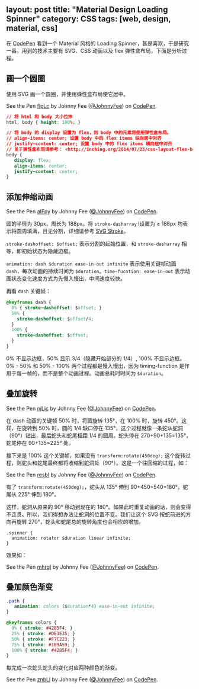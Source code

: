 layout: post
title: "Material Design Loading Spinner"
category: CSS
tags: [web, design, material, css]
---

在 [CodePen](http://codepen.io/) 看到一个 Material 风格的 Loading Spinner，甚是喜欢，于是研究一番。用到的技术主要有 SVG、CSS 动画以及 flex 弹性盒布局，下面是分析过程。

## 画一个圆圈

使用 SVG 画一个圆圈，并使用弹性盒布局使它居中。

<!--more-->

<p data-height="268" data-theme-id="0" data-slug-hash="flpLc" data-default-tab="result" class='codepen'>See the Pen <a href='http://codepen.io/JohnnyFee/pen/flpLc/'>flpLc</a> by Johnny Fee (<a href='http://codepen.io/JohnnyFee'>@JohnnyFee</a>) on <a href='http://codepen.io'>CodePen</a>.</p>


```css
// 将 html 和 body 大小拉抻
html, body { height: 100%; }

// 将 body 的 display 设置为 flex，则 body 中的元素将使用弹性盒布局。
// align-items: center; 设置 body 中的 flex items 纵向居中对齐
// justify-content: center; 设置 body 中的 flex items 横向居中对齐
// 关于弹性盒布局请参考： <http://inching.org/2014/07/23/css-layout-flex-box/>
body {
   display: flex;
   align-items: center;
   justify-content: center;
}
```

## 添加伸缩动画

<p data-height="268" data-theme-id="0" data-slug-hash="aIFpy" data-default-tab="result" class='codepen'>See the Pen <a href='http://codepen.io/JohnnyFee/pen/aIFpy/'>aIFpy</a> by Johnny Fee (<a href='http://codepen.io/JohnnyFee'>@JohnnyFee</a>) on <a href='http://codepen.io'>CodePen</a>.</p>

圆的半径为 30px，周长为 188px。将 `stroke-dasharray` I设置为 ≥ 188px 均表示将圆周填满，且无分割，详细请参考 [SVG Stroke](http://inching.org/2014/08/23/svg-stroke/)。

`stroke-dashoffset: $offset;` 表示分割的起始位置，和 `stroke-dasharray` 相等，即初始状态为隐藏边框。

`animation: dash $duration ease-in-out infinite` 表示使用关键帧动画 `dash`，每次动画的持续时间为 `$duration`。`time-fucntion: ease-in-out` 表示动画状态变化速度方式为先慢入慢出，中间速度较快。

再看 `dash` 关键帧：

```css
@keyframes dash {
  0% { stroke-dashoffset: $offset; }
  50% {
    stroke-dashoffset: $offset/4;
  }
  100% {
    stroke-dashoffset: $offset;
  }
}
```

0% 不显示边框，50% 显示 3/4（隐藏开始部分的 1/4）, 100% 不显示边框。0% - 50% 和 50% - 100% 两个过程都是慢入慢出，因为 timing-function 是作用于每一帧的，而不是整个动画过程。动画总耗时时间为 `$duration`。

## 叠加旋转

<p data-height="268" data-theme-id="0" data-slug-hash="njLic" data-default-tab="result" class='codepen'>See the Pen <a href='http://codepen.io/JohnnyFee/pen/njLic/'>njLic</a> by Johnny Fee (<a href='http://codepen.io/JohnnyFee'>@JohnnyFee</a>) on <a href='http://codepen.io'>CodePen</a>.</p>

在 dash 动画的关键帧 50% 时，将圆旋转 135°，在 100% 时，旋转 450°。这样，在旋转到 50% 时，圆的 1/4 缺口停在 135°，这个过程就像一条蛇从蛇洞（90°）钻出，最后蛇头和蛇尾相距 1/4 的圆周。蛇头停在 270+90+135=135°，蛇尾停在 90+135=225° 处。

接下来是 100% 这个关键帧，如果没有 `transform:rotate(450deg);` 这个旋转过程，则蛇头和蛇尾最终都将收缩到蛇洞处（90°）。这是一个往回缩的过程，如：

<p data-height="268" data-theme-id="0" data-slug-hash="resbl" data-default-tab="result" class='codepen'>See the Pen <a href='http://codepen.io/JohnnyFee/pen/resbl/'>resbl</a> by Johnny Fee (<a href='http://codepen.io/JohnnyFee'>@JohnnyFee</a>) on <a href='http://codepen.io'>CodePen</a>.</p>

有了 `transform:rotate(450deg);`，蛇头从 135° 伸到 90+450=540=180°。蛇尾从 225° 伸到 180°。

这样，蛇洞从原来的 90° 移动到现在的 180°。如果此时重复动画的话，则会变得不连贯。所以，我们得想办法让蛇洞的位置不变。我们让这个 SVG 按蛇前进的方向再旋转 270°，蛇头和蛇尾总的旋转角度也会相应的增加。

    .spinner {
      animation: rotator $duration linear infinite;
    }

效果如：

<p data-height="268" data-theme-id="0" data-slug-hash="mhrgI" data-default-tab="result" class='codepen'>See the Pen <a href='http://codepen.io/JohnnyFee/pen/mhrgI/'>mhrgI</a> by Johnny Fee (<a href='http://codepen.io/JohnnyFee'>@JohnnyFee</a>) on <a href='http://codepen.io'>CodePen</a>.</p>

## 叠加颜色渐变

```css
.path {
   animation: colors ($duration*4) ease-in-out infinite;
}

@keyframes colors {
  0% { stroke: #4285F4; }
  25% { stroke: #DE3E35; }
  50% { stroke: #F7C223; }
  75% { stroke: #1B9A59; }
  100% { stroke: #4285F4; }
}
```

每完成一次蛇头蛇头的变化对应两种颜色的渐变。

<p data-height="268" data-theme-id="0" data-slug-hash="znbLl" data-default-tab="result" class='codepen'>See the Pen <a href='http://codepen.io/JohnnyFee/pen/znbLl/'>znbLl</a> by Johnny Fee (<a href='http://codepen.io/JohnnyFee'>@JohnnyFee</a>) on <a href='http://codepen.io'>CodePen</a>.</p>

<script async src="//codepen.io/assets/embed/ei.js"></script>
